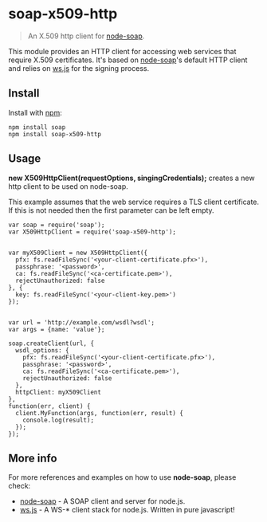 # soap-x509-http
> An X.509 http client for [node-soap](https://github.com/vpulim/node-soap).

This module provides an HTTP client for accessing web services that require X.509 certificates.
It's based on [node-soap](https://github.com/vpulim/node-soap)'s default HTTP client and relies on [ws.js](https://github.com/yaronn/ws.js) for the signing process.


## Install

Install with [npm](http://github.com/isaacs/npm):

```
npm install soap
npm install soap-x509-http

```

## Usage

**new X509HttpClient(requestOptions, singingCredentials);** creates a new http client to be used on node-soap.

This example assumes that the web service requires a TLS client certificate. If this is not needed then the first parameter can be left empty.


```
var soap = require('soap');
var X509HttpClient = require('soap-x509-http');


var myX509Client = new X509HttpClient({
  pfx: fs.readFileSync('<your-client-certificate.pfx>'),
  passphrase: '<password>',
  ca: fs.readFileSync('<ca-certificate.pem>'),
  rejectUnauthorized: false
}, {
  key: fs.readFileSync('<your-client-key.pem>')
});


var url = 'http://example.com/wsdl?wsdl';
var args = {name: 'value'};

soap.createClient(url, {
  wsdl_options: {
  	pfx: fs.readFileSync('<your-client-certificate.pfx>'),
    passphrase: '<password>',
    ca: fs.readFileSync('<ca-certificate.pem>'),
    rejectUnauthorized: false
  },
  httpClient: myX509Client
},
function(err, client) {
  client.MyFunction(args, function(err, result) {
    console.log(result);
  });
});

```

## More info
For more references and examples on how to use **node-soap**, please check:

- [node-soap](https://github.com/vpulim/node-soap) - A SOAP client and server for node.js.
- [ws.js](https://github.com/yaronn/ws.js) - A WS-* client stack for node.js. Written in pure javascript!
